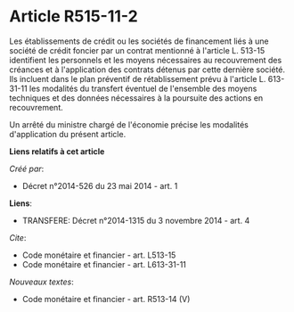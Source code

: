 # Article R515-11-2

Les établissements de crédit ou les sociétés de financement liés à une société de crédit foncier par un contrat mentionné à
l'article L. 513-15 identifient les personnels et les moyens nécessaires au recouvrement des créances et à l'application des
contrats détenus par cette dernière société. Ils incluent dans le plan préventif de rétablissement prévu à l'article L.
613-31-11 les modalités du transfert éventuel de l'ensemble des moyens techniques et des données nécessaires à la poursuite
des actions en recouvrement. 

Un arrêté du ministre chargé de l'économie précise les modalités d'application du présent article.

**Liens relatifs à cet article**

_Créé par_:

  - Décret n°2014-526 du 23 mai 2014 - art. 1

**Liens**:

  - TRANSFERE: Décret n°2014-1315 du 3 novembre 2014 - art. 4

_Cite_:

  - Code monétaire et financier - art. L513-15
  - Code monétaire et financier - art. L613-31-11

_Nouveaux textes_:

  - Code monétaire et financier - art. R513-14 (V)
